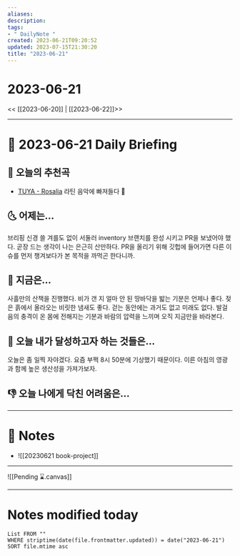 ```yaml
---
aliases: 
description:
tags:
- " DailyNote "
created: 2023-06-21T09:20:52
updated: 2023-07-15T21:30:20
title: "2023-06-21"
---
```


# 2023-06-21

<< [[2023-06-20]] | [[2023-06-22]]>>

---

# 📅 2023-06-21 Daily Briefing

## 🎵 오늘의 추천곡

- [TUYA - Rosalia](https://www.youtube.com/watch?v=F84pjEryeC0)  라틴 음악에 빠져들다 🎵

## 🌜 어제는...

브리핑 신경 쓸 겨를도 없이 서둘러 inventory 브랜치를 완성 시키고 PR을 보냈어야 했다. 곧장 드는 생각이 나는 은근히 산만하다. PR을 올리기 위해 깃헙에 들어가면 다른 이슈를 먼저 챙겨보다가 본 목적을 까먹곤 한다니까.

## 🙌 지금은...

사흘만의 산책을 진행했다. 비가 갠 지 얼마 안 된 땅바닥을 밟는 기분은 언제나 좋다. 젖은 흙에서 올라오는 비릿한 냄새도 좋다. 걷는 동안에는 과거도 없고 미래도 없다. 발걸음의 충격이 온 몸에 전해지는 기분과 바람의 압력을 느끼며 오직 지금만을 바라본다.

## 🚀 오늘 내가 달성하고자 하는 것들은...

오늘은 좀 일찍 자야겠다. 요즘 부쩍 8시 50분에 기상했기 때문이다. 이른 아침의 영광과 함께 높은 생산성을 가져가보자.

## 👎 오늘 나에게 닥친 어려움은...

---

# 📝 Notes

- ![[20230621 book-project]]

___

![[Pending ⌛.canvas]]

---

# Notes modified today

```dataview
List FROM "" 
WHERE striptime(date(file.frontmatter.updated)) = date("2023-06-21") 
SORT file.mtime asc
```
